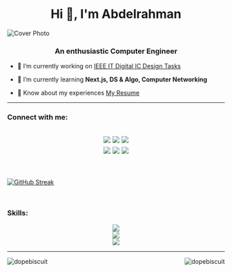 <h1 align="center">Hi 👋, I'm Abdelrahman</h1>

![Cover Photo](https://github.com/DopeBiscuit/DopeBiscuit/assets/113354809/34b1938a-b87d-4280-91a8-ae2a4e4894ae)

<h3 align="center">An enthusiastic Computer Engineer</h3>
  
- 🔭 I’m currently working on [IEEE IT Digital IC Design Tasks](https://github.com/DopeBiscuit/IEEE-Digital-IC-Design)

- 🌱 I’m currently learning **Next.js, DS & Algo, Computer Networking**

- 📄 Know about my experiences [My Resume](https://drive.google.com/file/d/1Np91epHP95wkJKSACQgpPWMwDm6dnieT/view?usp=sharing)

---

<section>
  <h3 align="left">Connect with me:</h3>

  <h2 align="center">

  [![](https://img.shields.io/badge/LinkedIn-0077B5?style=for-the-badge&logo=linkedin&logoColor=white)](https://linkedin.com/in/abdelrahmanhany2026)
  [![](https://img.shields.io/badge/Codeforces-445f9d?style=for-the-badge&logo=Codeforces&logoColor=white)](https://codeforces.com/profile/DopeBiscuit)
  [![](https://img.shields.io/badge/Discord-5865F2?style=for-the-badge&logo=discord&logoColor=white)](https://discordapp.com/users/275976706337275906)
  <br>
  [![](https://img.shields.io/badge/Steam-000000?style=for-the-badge&logo=steam&logoColor=white)](https://steamcommunity.com/id/Daimyr/)
  [![](https://img.shields.io/badge/Spotify-1ED760?&style=for-the-badge&logo=spotify&logoColor=white)](https://open.spotify.com/user/313rww4ukenviazhchudl7gmwvsa?si=6c3e6b7d216b4f56)
  [![](https://img.shields.io/badge/Gmail-D14836?style=for-the-badge&logo=gmail&logoColor=white)](mailto:abdulrahman.hany003@gmail.com)  
    
  </h2>
</section>

<br>

[![GitHub Streak](https://streak-stats.demolab.com/?user=dopebiscuit&theme=dark)](https://git.io/streak-stats)

<br>

<section align="center">
  <h3 align="left">Skills:</h2>
  <img src="https://skillicons.dev/icons?i=c,cpp,regex,py,pytorch,tensorflow" />
   <br>
  <img src="https://skillicons.dev/icons?i=html,css,js,bootstrap,react,flask,sqlite,selenium"/>
  <br>
  <img src="https://skillicons.dev/icons?i=postman,matlab,visualstudio,vscode,atom,blender,arduino,eclipse,git,github,md" />
</section>

---

<section>
<a href="https://github.com/anuraghazra/github-readme-stats">
  <img align="left" src="https://github-readme-stats.vercel.app/api/top-langs?username=dopebiscuit&show_icons=true&locale=en&layout=compact&theme=radical&bg_color=00000000&" alt="dopebiscuit" />
</a>
<a href="https://github.com/anuraghazra/convoychat">
  <img align="right" src="https://github-readme-stats.vercel.app/api?username=dopebiscuit&show_icons=true&locale=en&theme=radical&bg_color=00000000&hide=contribs" alt="dopebiscuit" />
</a>

</section>



